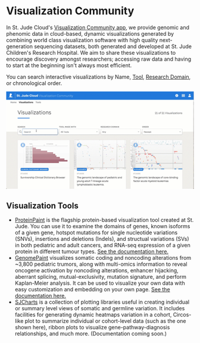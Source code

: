 # Visualization Community

In St. Jude Cloud's [Visualization Community app](https://viz.stjude.cloud/), we provide genomic and phenomic data in cloud-based, dynamic visualizations generated by combining world class visualization software with high quality next-generation sequencing datasets, both generated and developed at St. Jude Children's Research Hospital. We aim to share these visualizations to encourage discovery amongst researchers; accessing raw data and having to start at the beginning isn't always most efficient. 

You can search interactive visualizations by Name, [Tool](https://viz.stjude.cloud/tools), [Research Domain](../../ecosystem.md), or chronological order.

![](../../images/guides/visualization-community/viz_com_search.gif)


## Visualization Tools 
* [ProteinPaint](https://viz.stjude.cloud/tools/proteinpaint/) is the flagship protein-based visualization tool created at St. Jude. You can use it to examine the domains of genes, known isoforms of a given gene, hotspot mutations for single nucleotide variations (SNVs), insertions and deletions (Indels), and structual variations (SVs) in both pediatric and adult cancers, and RNA-seq expression of a given protein in different tumour types. [See the documentation here.](proteinpaint.md) 
* [GenomePaint](https://viz.stjude.cloud/tools/genomepaint/) visualizes somatic coding and noncoding alterations from ~3,800 pediatric trumors, along with multi-omics information to reveal oncogene activation by noncoding alterations, enhancer hijacking, aberrant splicing, mutual-exclusivity, mutation signature, and perform Kaplan-Meier analysis. It can be used to visualize your own data with easy customization and embedding on your own page. [See the documentation here.](genomepaint.md) 
* [SJCharts](https://viz.stjude.cloud/tools/genomepaint/) is a collection of plotting libraries useful in creating individual or summary level views of somatic and germline variation. It includes facilities for generating dynamic heatmaps variation in a cohort, Circos-like plot to summarize individual or cohort-level data (such as the one shown here), ribbon plots to visualize gene-pathway-diagnosis relationships, and much more. (Documentation coming soon.)
